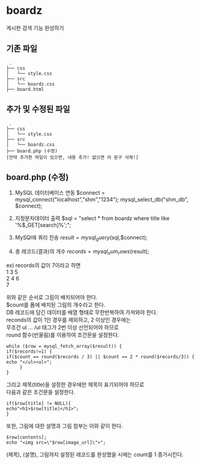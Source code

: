 # boardz
게시판 검색 기능 완성하기

## 기존 파일
```
 .
├── css
│   └── style.css
├── src
│   └── boardz.css
├── board.html
```

## 추가 및 수정된 파일
```
 .
├── css
│   └── style.css
├── src
│   └── boardz.css
├── board.php (수정)
[만약 추가한 파일이 있으면, 내용 추가! 없으면 이 문구 삭제!]
```

## board.php (수정)
1. MySQL 데이터베이스 연동
    $connect = mysql_connect("localhost","shm","1234"); 
    mysql_select_db("shm_db", $connect);                

2. 지정문자데이터 출력
    $sql = "select * from boardz where title like '%$_GET[search]%';";

3. MySQl에 쿼리 전송
    $result = mysql_query($sql,$connect);
 
4. 총 레코드(결과)의 개수
    $records = mysql_num_rows($result); 

ex) records의 값이 7이라고 하면\
1  3  5\
2  4  6\
      7
    
위와 같은 순서로 그림이 배치되어야 한다.\
$count를 폼에 배치된 그림의 개수라고 한다.\
DB 레코드에 담긴 데이터를 배열 형태로 무한반복하여 가져와야 한다.\
reconds의 값이 1인 경우를 제외하고, 2 이상인 경우에는 \
무조건 ul ... /ul 태그가 2번 이상 선언되어야 하므로\
round 함수(반올림)를 이용하여 조건문을 설정한다. 

    while ($row = mysql_fetch_array($result)) {
    if($records!=1) { 
    if($count == round($records / 3) || $count == 2 * round($records/3)) {
    echo "</ul><ul>";
         }
    }

그리고 제목(title)을 설정한 경우에만 제목이 표기되어야 하므로\
다음과 같은 조건문을 설정한다.

    if($row[title] != NULL){
    echo"<h1>$row[title]</h1>";
    }

또한, 그림에 대한 설명과 그림 첨부는 이와 같이 한다.
 
    $row[contents];
    echo "<img src=\"$row[image_url]\">";

(제목), (설명), 그림까지 설정된 레코드를 완성했을 시에는 
count를 1 증가시킨다.

